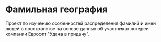 # Фамильная география

Проект по изучению особенностей распределения фамилий и имен людей в пространстве
на основе данных об участниках лотереи компании Евроопт "Удача в придачу".
